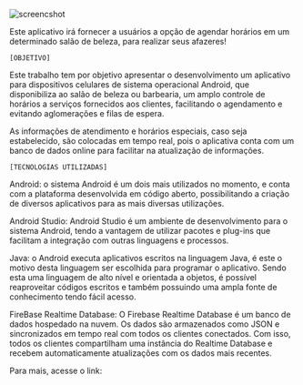 ![screencshot](https://i.ibb.co/Ph2cvGw/logo.png)

Este aplicativo irá fornecer a usuários a opção de agendar horários em um determinado salão de beleza, para realizar seus afazeres!


	[OBJETIVO]
 Este trabalho tem por objetivo apresentar o desenvolvimento um aplicativo para dispositivos celulares de sistema operacional Android, que disponibiliza ao salão de beleza ou barbearia, um amplo controle de horários a serviços fornecidos aos clientes, facilitando o agendamento e evitando aglomerações e filas de espera.
 
 As informações de atendimento e horários especiais, caso seja estabelecido, são colocadas em tempo real, pois o aplicativa conta com um banco de dados online para facilitar na atualização de informações. 

    [TECNOLOGIAS UTILIZADAS]
Android: o sistema Android é um dois mais utilizados no momento, e conta com a plataforma desenvolvida em código aberto, possibilitando a criação de diversos aplicativos para as mais diversas utilizações. 

Android Studio: Android Studio é um ambiente de desenvolvimento para o sistema Android, tendo a vantagem de utilizar pacotes e plug-ins que facilitam a integração com outras linguagens e processos.

Java: o Android executa aplicativos escritos na linguagem Java, é este o motivo desta linguagem ser escolhida para programar o aplicativo. Sendo esta uma linguagem de alto nível e orientada a objetos, é possível reaproveitar códigos escritos e também possuindo uma ampla fonte de conhecimento tendo fácil acesso.

FireBase Realtime Database: O Firebase Realtime Database é um banco de dados hospedado na nuvem. Os dados são armazenados como JSON e sincronizados em tempo real com todos os clientes conectados. Com isso, todos os clientes compartilham uma instância do Realtime Database e recebem automaticamente atualizações com os dados mais recentes.


Para mais, acesse o link: <unavailable>
